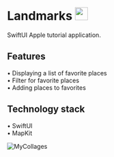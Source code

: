 # Landmarks <img src="https://github.com/user-attachments/assets/e4b6b615-a5bf-4e24-a38d-c33789d87fb1" width="30" height="30">

SwiftUI Apple tutorial application.

## Features

• Displaying a list of favorite places <br />
• Filter for favorite places <br />
• Adding places to favorites

## Technology stack

• SwiftUI <br />
• MapKit

![MyCollages](https://github.com/user-attachments/assets/9438ccc4-0685-4246-a83a-06f709620fad)
